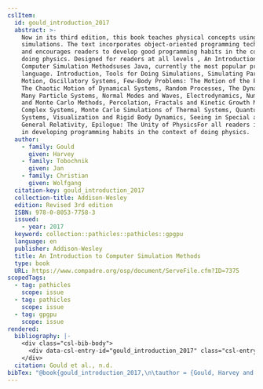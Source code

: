 ```yaml
---
cslItem:
  id: gould_introduction_2017
  abstract: >-
    Now in its third edition, this book teaches physical concepts using computer
    simulations. The text incorporates object-oriented programming techniques
    and encourages readers to develop good programming habits in the context of
    doing physics. Designed for readers at all levels , An Introduction to
    Computer Simulation Methodsuses Java, currently the most popular programming
    language. Introduction, Tools for Doing Simulations, Simulating Particle
    Motion, Oscillatory Systems, Few-Body Problems: The Motion of the Planets,
    The Chaotic Motion of Dynamical Systems, Random Processes, The Dynamics of
    Many Particle Systems, Normal Modes and Waves, Electrodynamics, Numerical
    and Monte Carlo Methods, Percolation, Fractals and Kinetic Growth Models,
    Complex Systems, Monte Carlo Simulations of Thermal Systems, Quantum
    Systems, Visualization and Rigid Body Dynamics, Seeing in Special and
    General Relativity, Epilogue: The Unity of PhysicsFor all readers interested
    in developing programming habits in the context of doing physics.
  author:
    - family: Gould
      given: Harvey
    - family: Tobochnik
      given: Jan
    - family: Christian
      given: Wolfgang
  citation-key: gould_introduction_2017
  collection-title: Addison-Wesley
  edition: Revised 3rd edition
  ISBN: 978-0-8053-7758-3
  issued:
    - year: 2017
  keyword: collection::pathicles::pathicles::gpgpu
  language: en
  publisher: Addison-Wesley
  title: An Introduction to Computer Simulation Methods
  type: book
  URL: https://www.compadre.org/osp/document/ServeFile.cfm?ID=7375
scopedTags:
  - tag: pathicles
    scope: issue
  - tag: pathicles
    scope: issue
  - tag: gpgpu
    scope: issue
rendered:
  bibliography: |-
    <div class="csl-bib-body">
      <div data-csl-entry-id="gould_introduction_2017" class="csl-entry">Gould, H., Tobochnik, J., &#38; Christian, W. n.d.. <i>An Introduction to Computer Simulation Methods</i> (Revised 3rd edition). Addison-Wesley. https://www.compadre.org/osp/document/ServeFile.cfm?ID=7375</div>
    </div>
  citation: Gould et al., n.d.
bibTex: "@book{gould_introduction_2017,\n\tauthor = {Gould, Harvey and Tobochnik, Jan and Christian, Wolfgang},\n\tseries = {Addison-{Wesley}},\n\tedition = {Revised 3rd edition},\n\tpublisher = {Addison-Wesley},\n\ttitle = {An {Introduction} to {Computer} {Simulation} {Methods}},\n}\n\n"
---
```

